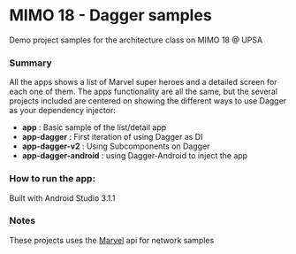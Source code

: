# MIMO 18 - Dagger samples
Demo project samples for the architecture class on MIMO 18 @ UPSA
### Summary
All the apps shows a list of Marvel super heroes and a detailed screen for each one of them.
The apps functionality are all the same, but the several projects included are centered on showing the different ways to use Dagger as your dependency injector:

- **app** : Basic sample of the list/detail app
- **app-dagger** : First iteration of using Dagger as DI
- **app-dagger-v2** : Using Subcomponents on Dagger
- **app-dagger-android** : using Dagger-Android to inject the app

### How to run the app: ###
Built with Android Studio 3.1.1

### Notes
These projects uses the [Marvel](https://developer.marvel.com/) api for network samples
